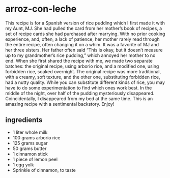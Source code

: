 # arroz-con-leche
This recipe is for a Spanish version of rice pudding which I first made it with my Aunt, MJ. She had pulled the card from her mother’s book of recipes, a set of recipe cards she had purchased after marrying. With no prior cooking experience, and, often, a lack of patience, her mother rarely read through the entire recipe, often changing it on a whim. It was a favorite of MJ and her three sisters. Her father often said “This is okay, but it doesn’t measure up to my grandmother’s rice pudding,” which annoyed her mother to no end. When she first shared the recipe with me, we made two separate batches: the original recipe, using arborio rice, and a modified one, using forbidden rice, soaked overnight. The original recipe was more traditional, with a creamy, soft texture, and the other one, substituting forbidden rice, had a nutty quality. While you can substitute different kinds of rice, you may have to do some experimentation to find which ones work best. In the middle of the night, over half of the pudding mysteriously disappeared. Coincidentally, I disappeared from my bed at the same time. This is an amazing recipe with a sentimental backstory. Enjoy! 

## ingredients
- 1 liter whole milk
- 100 grams arborio rice
- 125 grams sugar
- 50 grams butter
- 1 cinnamon stick
- 1 piece of lemon peel
- 1 egg yolk
- Sprinkle of cinnamon, to taste

